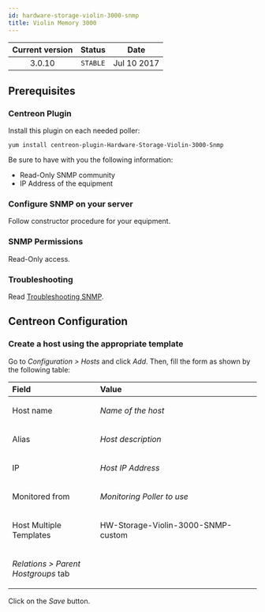 ```yaml
---
id: hardware-storage-violin-3000-snmp
title: Violin Memory 3000
---
```


| Current version | Status | Date |
| :-: | :-: | :-: |
| 3.0.10 | `STABLE` | Jul 10 2017 |

## Prerequisites
### Centreon Plugin
Install this plugin on each needed poller:

    yum install centreon-plugin-Hardware-Storage-Violin-3000-Snmp

Be sure to have with you the following information:
* Read-Only SNMP community
* IP Address of the equipment

### Configure SNMP on your server
Follow constructor procedure for your equipment.

### SNMP Permissions
Read-Only access.

### Troubleshooting
Read [Troubleshooting SNMP](http://documentation.centreon.com/docs/centreon-plugins/en/latest/user/guide.html#snmp).

## Centreon Configuration
### Create a host using the appropriate template
Go to *Configuration &gt; Hosts* and click *Add*. Then, fill the form as
shown by the following table:

<table>
<colgroup>
<col width="35%" />
<col width="64%" />
</colgroup>
<thead>
<tr class="header">
<th align="left">Field</th>
<th align="left">Value</th>
</tr>
</thead>
<tbody>
<tr class="odd">
<td align="left"><p>Host name</p></td>
<td align="left"><p><em>Name of the host</em></p></td>
</tr>
<tr class="even">
<td align="left"><p>Alias</p></td>
<td align="left"><p><em>Host description</em></p></td>
</tr>
<tr class="odd">
<td align="left"><p>IP</p></td>
<td align="left"><p><em>Host IP Address</em></p></td>
</tr>
<tr class="even">
<td align="left"><p>Monitored from</p></td>
<td align="left"><p><em>Monitoring Poller to use</em></p></td>
</tr>
<tr class="odd">
<td align="left"><p>Host Multiple Templates</p></td>
<td align="left"><p>HW-Storage-Violin-3000-SNMP-custom</p></td>
</tr>
<tr class="even">
<td align="left"><p><em>Relations &gt; Parent Hostgroups</em> tab</p></td>
<td align="left"></td>
</tr>
</tbody>
</table>

Click on the *Save* button.

